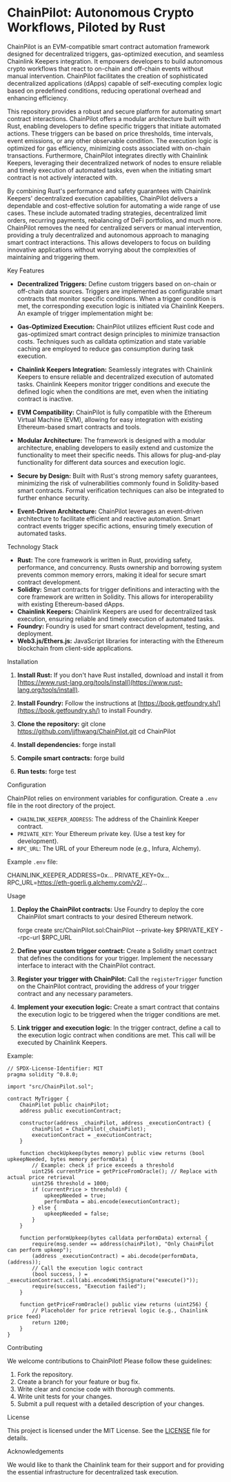 # ChainPilot: Autonomous Crypto Workflows, Piloted by Rust

ChainPilot is an EVM-compatible smart contract automation framework designed for decentralized triggers, gas-optimized execution, and seamless Chainlink Keepers integration. It empowers developers to build autonomous crypto workflows that react to on-chain and off-chain events without manual intervention. ChainPilot facilitates the creation of sophisticated decentralized applications (dApps) capable of self-executing complex logic based on predefined conditions, reducing operational overhead and enhancing efficiency.

This repository provides a robust and secure platform for automating smart contract interactions. ChainPilot offers a modular architecture built with Rust, enabling developers to define specific triggers that initiate automated actions. These triggers can be based on price thresholds, time intervals, event emissions, or any other observable condition. The execution logic is optimized for gas efficiency, minimizing costs associated with on-chain transactions. Furthermore, ChainPilot integrates directly with Chainlink Keepers, leveraging their decentralized network of nodes to ensure reliable and timely execution of automated tasks, even when the initiating smart contract is not actively interacted with.

By combining Rust's performance and safety guarantees with Chainlink Keepers' decentralized execution capabilities, ChainPilot delivers a dependable and cost-effective solution for automating a wide range of use cases. These include automated trading strategies, decentralized limit orders, recurring payments, rebalancing of DeFi portfolios, and much more. ChainPilot removes the need for centralized servers or manual intervention, providing a truly decentralized and autonomous approach to managing smart contract interactions. This allows developers to focus on building innovative applications without worrying about the complexities of maintaining and triggering them.

Key Features

*   **Decentralized Triggers:** Define custom triggers based on on-chain or off-chain data sources. Triggers are implemented as configurable smart contracts that monitor specific conditions. When a trigger condition is met, the corresponding execution logic is initiated via Chainlink Keepers. An example of trigger implementation might be:

    

*   **Gas-Optimized Execution:** ChainPilot utilizes efficient Rust code and gas-optimized smart contract design principles to minimize transaction costs. Techniques such as calldata optimization and state variable caching are employed to reduce gas consumption during task execution.
*   **Chainlink Keepers Integration:** Seamlessly integrates with Chainlink Keepers to ensure reliable and decentralized execution of automated tasks. Chainlink Keepers monitor trigger conditions and execute the defined logic when the conditions are met, even when the initiating contract is inactive.
*   **EVM Compatibility:** ChainPilot is fully compatible with the Ethereum Virtual Machine (EVM), allowing for easy integration with existing Ethereum-based smart contracts and tools.
*   **Modular Architecture:** The framework is designed with a modular architecture, enabling developers to easily extend and customize the functionality to meet their specific needs. This allows for plug-and-play functionality for different data sources and execution logic.
*   **Secure by Design:** Built with Rust's strong memory safety guarantees, minimizing the risk of vulnerabilities commonly found in Solidity-based smart contracts. Formal verification techniques can also be integrated to further enhance security.
*   **Event-Driven Architecture:** ChainPilot leverages an event-driven architecture to facilitate efficient and reactive automation. Smart contract events trigger specific actions, ensuring timely execution of automated tasks.

Technology Stack

*   **Rust:** The core framework is written in Rust, providing safety, performance, and concurrency. Rusts ownership and borrowing system prevents common memory errors, making it ideal for secure smart contract development.
*   **Solidity:** Smart contracts for trigger definitions and interacting with the core framework are written in Solidity. This allows for interoperability with existing Ethereum-based dApps.
*   **Chainlink Keepers:** Chainlink Keepers are used for decentralized task execution, ensuring reliable and timely execution of automated tasks.
*   **Foundry:** Foundry is used for smart contract development, testing, and deployment.
*   **Web3.js/Ethers.js:** JavaScript libraries for interacting with the Ethereum blockchain from client-side applications.

Installation

1.  **Install Rust:** If you don't have Rust installed, download and install it from [https://www.rust-lang.org/tools/install](https://www.rust-lang.org/tools/install).

2.  **Install Foundry:** Follow the instructions at [https://book.getfoundry.sh/](https://book.getfoundry.sh/) to install Foundry.

3.  **Clone the repository:**
    git clone https://github.com/jjfhwang/ChainPilot.git
    cd ChainPilot

4.  **Install dependencies:**
    forge install

5.  **Compile smart contracts:**
    forge build

6.  **Run tests:**
    forge test

Configuration

ChainPilot relies on environment variables for configuration. Create a `.env` file in the root directory of the project.

*   `CHAINLINK_KEEPER_ADDRESS`: The address of the Chainlink Keeper contract.
*   `PRIVATE_KEY`: Your Ethereum private key. (Use a test key for development).
*   `RPC_URL`: The URL of your Ethereum node (e.g., Infura, Alchemy).

Example `.env` file:

CHAINLINK_KEEPER_ADDRESS=0x...
PRIVATE_KEY=0x...
RPC_URL=https://eth-goerli.g.alchemy.com/v2/...

Usage

1.  **Deploy the ChainPilot contracts:** Use Foundry to deploy the core ChainPilot smart contracts to your desired Ethereum network.

    forge create src/ChainPilot.sol:ChainPilot --private-key $PRIVATE_KEY --rpc-url $RPC_URL

2.  **Define your custom trigger contract:** Create a Solidity smart contract that defines the conditions for your trigger. Implement the necessary interface to interact with the ChainPilot contract.

3.  **Register your trigger with ChainPilot:** Call the `registerTrigger` function on the ChainPilot contract, providing the address of your trigger contract and any necessary parameters.

4.  **Implement your execution logic:** Create a smart contract that contains the execution logic to be triggered when the trigger conditions are met.

5.  **Link trigger and execution logic**: In the trigger contract, define a call to the execution logic contract when conditions are met. This call will be executed by Chainlink Keepers.

Example:

    // SPDX-License-Identifier: MIT
    pragma solidity ^0.8.0;

    import "src/ChainPilot.sol";

    contract MyTrigger {
        ChainPilot public chainPilot;
        address public executionContract;

        constructor(address _chainPilot, address _executionContract) {
            chainPilot = ChainPilot(_chainPilot);
            executionContract = _executionContract;
        }

        function checkUpkeep(bytes memory) public view returns (bool upkeepNeeded, bytes memory performData) {
            // Example: check if price exceeds a threshold
            uint256 currentPrice = getPriceFromOracle(); // Replace with actual price retrieval
            uint256 threshold = 1000;
            if (currentPrice > threshold) {
                upkeepNeeded = true;
                performData = abi.encode(executionContract);
            } else {
                upkeepNeeded = false;
            }
        }

        function performUpkeep(bytes calldata performData) external {
            require(msg.sender == address(chainPilot), "Only ChainPilot can perform upkeep");
            (address _executionContract) = abi.decode(performData, (address));
            // Call the execution logic contract
            (bool success, ) = _executionContract.call(abi.encodeWithSignature("execute()"));
            require(success, "Execution failed");
        }

        function getPriceFromOracle() public view returns (uint256) {
            // Placeholder for price retrieval logic (e.g., Chainlink price feed)
            return 1200;
        }
    }

Contributing

We welcome contributions to ChainPilot! Please follow these guidelines:

1.  Fork the repository.
2.  Create a branch for your feature or bug fix.
3.  Write clear and concise code with thorough comments.
4.  Write unit tests for your changes.
5.  Submit a pull request with a detailed description of your changes.

License

This project is licensed under the MIT License. See the [LICENSE](https://github.com/jjfhwang/ChainPilot/blob/main/LICENSE) file for details.

Acknowledgements

We would like to thank the Chainlink team for their support and for providing the essential infrastructure for decentralized task execution.